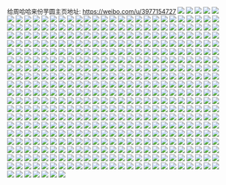 给周哈哈来份芋圆主页地址: https://weibo.com/u/3977154727 
![](https://wx4.sinaimg.cn/mw2000/ed0e90a7ly1h9eoc0aezgj23402c0kjo.jpg) 
![](https://wx4.sinaimg.cn/mw2000/ed0e90a7ly1h9eoc3bvp1j22c0340qv8.jpg) 
![](https://wx4.sinaimg.cn/mw2000/ed0e90a7ly1h9e14ebbyrj22c02c04qq.jpg) 
![](https://wx4.sinaimg.cn/mw2000/ed0e90a7ly1h9e14g2vh9j22c02c0npe.jpg) 
![](https://wx4.sinaimg.cn/mw2000/ed0e90a7ly1h9e14hfv2zj22c02c04qr.jpg) 
![](https://wx4.sinaimg.cn/mw2000/ed0e90a7ly1h9e14ivq3kj22c02c04qr.jpg) 
![](https://wx4.sinaimg.cn/mw2000/ed0e90a7ly1h9e14jlne9j22c02c0kjl.jpg) 
![](https://wx4.sinaimg.cn/mw2000/ed0e90a7ly1h9e14k6zqzj22c02c0npd.jpg) 
![](https://wx4.sinaimg.cn/mw2000/ed0e90a7ly1h9e14kzmc7j22c02c0x6q.jpg) 
![](https://wx4.sinaimg.cn/mw2000/ed0e90a7ly1h9dkx7h6toj20u00u0gsm.jpg) 
![](https://wx4.sinaimg.cn/mw2000/ed0e90a7ly1h9d1rfd5eej20vi0sg7cf.jpg) 
![](https://wx4.sinaimg.cn/mw2000/ed0e90a7ly1h9car5gsqrj20wh0jg76i.jpg) 
![](https://wx4.sinaimg.cn/mw2000/ed0e90a7ly1h9bqy5rmc9j20wg1ji7aw.jpg) 
![](https://wx4.sinaimg.cn/mw2000/ed0e90a7ly1h9bqy69i3zj20wg1e9tf9.jpg) 
![](https://wx4.sinaimg.cn/mw2000/ed0e90a7ly1h9bqy5eyybj20wi195tj2.jpg) 
![](https://wx4.sinaimg.cn/mw2000/ed0e90a7ly1h9a61awd35j22c0340kjm.jpg) 
![](https://wx4.sinaimg.cn/mw2000/ed0e90a7ly1h9a619l7ovj22c0340e82.jpg) 
![](https://wx4.sinaimg.cn/mw2000/ed0e90a7ly1h9a4aigxd2j20g20ktjse.jpg) 
![](https://wx4.sinaimg.cn/mw2000/ed0e90a7ly1h960kn4r1zj22c02c0x6p.jpg) 
![](https://wx4.sinaimg.cn/mw2000/ed0e90a7ly1h94xma5ar0j21rp1frnpe.jpg) 
![](https://wx4.sinaimg.cn/mw2000/ed0e90a7ly1h94xmb4vxkj210i0px1fx.jpg) 
![](https://wx4.sinaimg.cn/mw2000/ed0e90a7ly1h94ihnm5ozj23402c0kjl.jpg) 
![](https://wx4.sinaimg.cn/mw2000/ed0e90a7ly1h94ihoo2orj23402c0qv5.jpg) 
![](https://wx4.sinaimg.cn/mw2000/ed0e90a7ly1h94gxnmmknj22c02c01ju.jpg) 
![](https://wx4.sinaimg.cn/mw2000/ed0e90a7ly1h92moykub1j22c0340b2a.jpg) 
![](https://wx4.sinaimg.cn/mw2000/ed0e90a7ly1h92f109b22j20u00u0tf3.jpg) 
![](https://wx4.sinaimg.cn/mw2000/ed0e90a7ly1h91pwn306kj22c02c0npd.jpg) 
![](https://wx4.sinaimg.cn/mw2000/ed0e90a7ly1h918cqc19cj21du1nynpd.jpg) 
![](https://wx4.sinaimg.cn/mw2000/ed0e90a7ly1h918cui56cj22c0340kjo.jpg) 
![](https://wx4.sinaimg.cn/mw2000/ed0e90a7ly1h918cy1xfjj22c03401l2.jpg) 
![](https://wx4.sinaimg.cn/mw2000/ed0e90a7ly1h918d1hakwj22c03404qu.jpg) 
![](https://wx4.sinaimg.cn/mw2000/ed0e90a7ly1h918d4zu5fj22c0340qv7.jpg) 
![](https://wx4.sinaimg.cn/mw2000/ed0e90a7ly1h918corwbjj22c02c07wk.jpg) 
![](https://wx4.sinaimg.cn/mw2000/ed0e90a7ly1h90acpzvvoj20u01hcqd7.jpg) 
![](https://wx4.sinaimg.cn/mw2000/ed0e90a7ly1h90acqzdhsj22oc3kge82.jpg) 
![](https://wx4.sinaimg.cn/mw2000/ed0e90a7ly1h90acrqmhkj22c02c04qq.jpg) 
![](https://wx4.sinaimg.cn/mw2000/ed0e90a7ly1h90acpf9unj23402c07wi.jpg) 
![](https://wx4.sinaimg.cn/mw2000/ed0e90a7ly1h8zq3cxwttj21ql1enb1k.jpg) 
![](https://wx4.sinaimg.cn/mw2000/ed0e90a7ly1h8z6xge5vwj23402c0x6q.jpg) 
![](https://wx4.sinaimg.cn/mw2000/ed0e90a7ly1h8z6xhviomj23402c0kjm.jpg) 
![](https://wx4.sinaimg.cn/mw2000/ed0e90a7ly1h8y029h3bbj21yd35se83.jpg) 
![](https://wx4.sinaimg.cn/mw2000/ed0e90a7ly1h8xthv0wgnj21zk1honpd.jpg) 
![](https://wx4.sinaimg.cn/mw2000/ed0e90a7ly1h8xthuaszgj21zi17b1kx.jpg) 
![](https://wx4.sinaimg.cn/mw2000/ed0e90a7ly1h8xt8ec4ayj20ya0non7d.jpg) 
![](https://wx4.sinaimg.cn/mw2000/ed0e90a7ly1h8xthvbohej20v30mx7f7.jpg) 
![](https://wx4.sinaimg.cn/mw2000/ed0e90a7ly1h8wuhtea04j21zk1hox6p.jpg) 
![](https://wx4.sinaimg.cn/mw2000/ed0e90a7ly1h8wuhv7618j21ho1zk1ky.jpg) 
![](https://wx4.sinaimg.cn/mw2000/ed0e90a7ly1h8wuhwy2qyj21ho1zkqv5.jpg) 
![](https://wx4.sinaimg.cn/mw2000/ed0e90a7ly1h8w8rglf3ij20wh14btbc.jpg) 
![](https://wx4.sinaimg.cn/mw2000/ed0e90a7ly1h8w8rhj0h5j22bz2os4qq.jpg) 
![](https://wx4.sinaimg.cn/mw2000/ed0e90a7ly1h8w8rg62usj22c02c0x6p.jpg) 
![](https://wx4.sinaimg.cn/mw2000/ed0e90a7ly1h8vmrgubqej22c01x1npd.jpg) 
![](https://wx4.sinaimg.cn/mw2000/ed0e90a7ly1h8vmrg3nqjj21zm216u0x.jpg) 
![](https://wx4.sinaimg.cn/mw2000/ed0e90a7ly1h8vmrizwxej21sc2dsqv6.jpg) 
![](https://wx4.sinaimg.cn/mw2000/ed0e90a7ly1h8vmrkq36pj21ho1zk4qp.jpg) 
![](https://wx4.sinaimg.cn/mw2000/ed0e90a7ly1h8vmrlynr7j22c0340kjm.jpg) 
![](https://wx4.sinaimg.cn/mw2000/ed0e90a7ly1h8uatykvdxj22nb2bz7wj.jpg) 
![](https://wx4.sinaimg.cn/mw2000/ed0e90a7ly1h8uau0amp4j23402c0qv6.jpg) 
![](https://wx4.sinaimg.cn/mw2000/ed0e90a7ly1h8uau2ltu1j2230230u0x.jpg) 
![](https://wx4.sinaimg.cn/mw2000/ed0e90a7ly1h8uatx4m63j22c02c0x6r.jpg) 
![](https://wx4.sinaimg.cn/mw2000/ed0e90a7ly1h8uau4yphyj22c02c0hdv.jpg) 
![](https://wx4.sinaimg.cn/mw2000/ed0e90a7ly1h8uau8o1e5j22c0340hdw.jpg) 
![](https://wx4.sinaimg.cn/mw2000/ed0e90a7ly1h8uauca2pcj22c02c0x6q.jpg) 
![](https://wx4.sinaimg.cn/mw2000/ed0e90a7ly1h8uaufhrv9j22c02c04qr.jpg) 
![](https://wx4.sinaimg.cn/mw2000/ed0e90a7ly1h8uaugfus3j22c02c0x6p.jpg) 
![](https://wx4.sinaimg.cn/mw2000/ed0e90a7ly1h8tyynvsuoj220e12mk6w.jpg) 
![](https://wx4.sinaimg.cn/mw2000/ed0e90a7ly1h8tyyufdnrj22542l27wi.jpg) 
![](https://wx4.sinaimg.cn/mw2000/ed0e90a7ly1h8tyyq8gf5j22c02c0x6q.jpg) 
![](https://wx4.sinaimg.cn/mw2000/ed0e90a7ly1h8tyysf2pyj22c02c01kz.jpg) 
![](https://wx4.sinaimg.cn/mw2000/ed0e90a7ly1h8t5q70wrrj20u00u0jya.jpg) 
![](https://wx4.sinaimg.cn/mw2000/ed0e90a7ly1h8t5q7ocgfj20u00u07a8.jpg) 
![](https://wx4.sinaimg.cn/mw2000/ed0e90a7ly1h8t5q87w9sj20u00u0aeb.jpg) 
![](https://wx4.sinaimg.cn/mw2000/ed0e90a7ly1h8t5qa34ydj20u00u0n0j.jpg) 
![](https://wx4.sinaimg.cn/mw2000/ed0e90a7ly1h8t5q61nv0j20u0140aja.jpg) 
![](https://wx4.sinaimg.cn/mw2000/ed0e90a7ly1h8t5q998jwj21400u0ajg.jpg) 
![](https://wx4.sinaimg.cn/mw2000/ed0e90a7ly1h8t5q8oe3qj20z20u0n45.jpg) 
![](https://wx4.sinaimg.cn/mw2000/ed0e90a7ly1h8t5q9pm8kj20u0140n2z.jpg) 
![](https://wx4.sinaimg.cn/mw2000/ed0e90a7ly1h8s8d987tij22dc35skjo.jpg) 
![](https://wx4.sinaimg.cn/mw2000/ed0e90a7ly1h8s8dbcv2pj22c02g6kjm.jpg) 
![](https://wx4.sinaimg.cn/mw2000/ed0e90a7ly1h8s8deny6vj23402c0npg.jpg) 
![](https://wx4.sinaimg.cn/mw2000/ed0e90a7ly1h8rksn6qhyj23402c04qr.jpg) 
![](https://wx4.sinaimg.cn/mw2000/ed0e90a7ly1h8rkslypj8j21sc2dse82.jpg) 
![](https://wx4.sinaimg.cn/mw2000/ed0e90a7ly1h8qo7bv8y3j22c02c0npd.jpg) 
![](https://wx4.sinaimg.cn/mw2000/ed0e90a7ly1h8qo79tjb2j23402c0npf.jpg) 
![](https://wx4.sinaimg.cn/mw2000/ed0e90a7ly1h8qo78a5nbj21zk1hoqv5.jpg) 
![](https://wx4.sinaimg.cn/mw2000/ed0e90a7ly1h8qa8eo9vcj20u01400yz.jpg) 
![](https://wx4.sinaimg.cn/mw2000/ed0e90a7ly1h8pwe2ilu9j21ho1zknpd.jpg) 
![](https://wx4.sinaimg.cn/mw2000/ed0e90a7ly1h8pwe4575xj21ho1zke81.jpg) 
![](https://wx4.sinaimg.cn/mw2000/ed0e90a7ly1h8pw3r6hzrj21sb1i81kx.jpg) 
![](https://wx4.sinaimg.cn/mw2000/ed0e90a7ly1h8pw3q77o0j22c0340hdu.jpg) 
![](https://wx4.sinaimg.cn/mw2000/ed0e90a7ly1h8prt9pehuj22ca2c07wi.jpg) 
![](https://wx4.sinaimg.cn/mw2000/ed0e90a7ly1h8prtbys9bj22c92c01ky.jpg) 
![](https://wx4.sinaimg.cn/mw2000/ed0e90a7ly1h8prt8ssjaj22c92c0kjm.jpg) 
![](https://wx4.sinaimg.cn/mw2000/ed0e90a7ly1h8prtevdt6j234d340x6r.jpg) 
![](https://wx4.sinaimg.cn/mw2000/ed0e90a7ly1h8oos550evj22c02c04qq.jpg) 
![](https://wx4.sinaimg.cn/mw2000/ed0e90a7ly1h8oos4fhjlj22c02c07wi.jpg) 
![](https://wx4.sinaimg.cn/mw2000/ed0e90a7ly1h8nnl9reuej23402c0u0z.jpg) 
![](https://wx4.sinaimg.cn/mw2000/ed0e90a7ly1h8nnlc1jdej22c03401kz.jpg) 
![](https://wx4.sinaimg.cn/mw2000/ed0e90a7ly1h8nnldyqb5j225y1oz1ky.jpg) 
![](https://wx4.sinaimg.cn/mw2000/ed0e90a7ly1h8nnlg9c1hj22c02nfe83.jpg) 
![](https://wx4.sinaimg.cn/mw2000/ed0e90a7ly1h8nnlj6sggj23402c0qv7.jpg) 
![](https://wx4.sinaimg.cn/mw2000/ed0e90a7ly1h8mbzx2l9aj20sg138dqi.jpg) 
![](https://wx4.sinaimg.cn/mw2000/ed0e90a7ly1h8l7yo2dg1j20m80m8tb4.jpg) 
![](https://wx4.sinaimg.cn/mw2000/ed0e90a7ly1h8kvpn6g81j23402c0kjm.jpg) 
![](https://wx4.sinaimg.cn/mw2000/ed0e90a7ly1h8kvpmdqpvj23402c0b2a.jpg) 
![](https://wx4.sinaimg.cn/mw2000/ed0e90a7ly1h8kpdsa1aij22c02c0x6q.jpg) 
![](https://wx4.sinaimg.cn/mw2000/ed0e90a7ly1h8kpdukhjkj22c02c0kjm.jpg) 
![](https://wx4.sinaimg.cn/mw2000/ed0e90a7ly1h8jso9l2nyj23402c0hdu.jpg) 
![](https://wx4.sinaimg.cn/mw2000/ed0e90a7ly1h8jsob3o8yj22c03404qr.jpg) 
![](https://wx4.sinaimg.cn/mw2000/ed0e90a7ly1h8jjfstnduj22c0340npd.jpg) 
![](https://wx4.sinaimg.cn/mw2000/ed0e90a7ly1h8jjfti4cmj22c02c0kjl.jpg) 
![](https://wx4.sinaimg.cn/mw2000/ed0e90a7ly1h8jjfs80a3j22c02c0npd.jpg) 
![](https://wx4.sinaimg.cn/mw2000/ed0e90a7ly1h8ifhr8ta9j23402c0x6p.jpg) 
![](https://wx4.sinaimg.cn/mw2000/ed0e90a7ly1h8ifhq8wmej23402c0e81.jpg) 
![](https://wx4.sinaimg.cn/mw2000/ed0e90a7ly1h8ifhrsxt8j20u00u0tf9.jpg) 
![](https://wx4.sinaimg.cn/mw2000/ed0e90a7ly1h8icv2di4hj20u0140qan.jpg) 
![](https://wx4.sinaimg.cn/mw2000/ed0e90a7ly1h8h6n8dbjcj21as0u0k0g.jpg) 
![](https://wx4.sinaimg.cn/mw2000/ed0e90a7ly1h8ghkduym0j21sc2dsx6p.jpg) 
![](https://wx4.sinaimg.cn/mw2000/ed0e90a7ly1h8ghkd4huzj21fp26ue81.jpg) 
![](https://wx4.sinaimg.cn/mw2000/ed0e90a7ly1h8ghkep7yvj21sc2ds1ky.jpg) 
![](https://wx4.sinaimg.cn/mw2000/ed0e90a7ly1h8ghkfustwj22c03407wj.jpg) 
![](https://wx4.sinaimg.cn/mw2000/ed0e90a7ly1h8gdnb5znnj21zk1hox6p.jpg) 
![](https://wx4.sinaimg.cn/mw2000/ed0e90a7ly1h8gdndce44j21zk1ho7wi.jpg) 
![](https://wx4.sinaimg.cn/mw2000/ed0e90a7ly1h8gdnf7cqbj21zk1hoqv5.jpg) 
![](https://wx4.sinaimg.cn/mw2000/ed0e90a7ly1h8gdngs1ntj21zk1hox6p.jpg) 
![](https://wx4.sinaimg.cn/mw2000/ed0e90a7ly1h8g23208plj20u0140n1j.jpg) 
![](https://wx4.sinaimg.cn/mw2000/ed0e90a7ly1h8g232gmh8j20u01hc79u.jpg) 
![](https://wx4.sinaimg.cn/mw2000/ed0e90a7ly1h8g231lprkj20u0140q6p.jpg) 
![](https://wx4.sinaimg.cn/mw2000/ed0e90a7ly1h8g2318mzbj20u0140jw4.jpg) 
![](https://wx4.sinaimg.cn/mw2000/ed0e90a7ly1h8g232yqyrj20u01hcdly.jpg) 
![](https://wx4.sinaimg.cn/mw2000/ed0e90a7ly1h8g233jv3fj20u0140jwd.jpg) 
![](https://wx4.sinaimg.cn/mw2000/ed0e90a7ly1h8g233y2eaj20u0140dk9.jpg) 
![](https://wx4.sinaimg.cn/mw2000/ed0e90a7ly1h8ffgu749xj20sg0zpwsu.jpg) 
![](https://wx4.sinaimg.cn/mw2000/ed0e90a7ly1h8fek5vv34j23402c0hdt.jpg) 
![](https://wx4.sinaimg.cn/mw2000/ed0e90a7ly1h8e680k8m4j23402c07wl.jpg) 
![](https://wx4.sinaimg.cn/mw2000/ed0e90a7ly1h8e684dv7xj23402c0hdw.jpg) 
![](https://wx4.sinaimg.cn/mw2000/ed0e90a7ly1h8e68k3yosj23402c0e83.jpg) 
![](https://wx4.sinaimg.cn/mw2000/ed0e90a7ly1h8e68af9jqj23402c07wk.jpg) 
![](https://wx4.sinaimg.cn/mw2000/ed0e90a7ly1h8e68dc5hhj23402c0e83.jpg) 
![](https://wx4.sinaimg.cn/mw2000/ed0e90a7ly1h8e687ocxrj23402c07wj.jpg) 
![](https://wx4.sinaimg.cn/mw2000/ed0e90a7ly1h8e67x4x7kj21zk1hox6p.jpg) 
![](https://wx4.sinaimg.cn/mw2000/ed0e90a7ly1h8e68h277uj23402c0hdv.jpg) 
![](https://wx4.sinaimg.cn/mw2000/ed0e90a7ly1h8e68lxdvfj21zk1honpd.jpg) 
![](https://wx4.sinaimg.cn/mw2000/ed0e90a7ly1h8drgpk880j22c02c01ky.jpg) 
![](https://wx4.sinaimg.cn/mw2000/ed0e90a7ly1h8drgqg78mj22c02c0qv5.jpg) 
![](https://wx4.sinaimg.cn/mw2000/ed0e90a7ly1h8drgrmjpyj22c02c0x6p.jpg) 
![](https://wx4.sinaimg.cn/mw2000/ed0e90a7ly1h8drgtf7suj23402c04qr.jpg) 
![](https://wx4.sinaimg.cn/mw2000/ed0e90a7ly1h8dpt3x0zdj20sg16onlt.jpg) 
![](https://wx4.sinaimg.cn/mw2000/ed0e90a7ly1h8ch08eq0xj20u0140qb7.jpg) 
![](https://wx4.sinaimg.cn/mw2000/ed0e90a7ly1h8ch08wo5dj21400u0thm.jpg) 
![](https://wx4.sinaimg.cn/mw2000/ed0e90a7ly1h8ch09gc3uj20u0140n56.jpg) 
![](https://wx4.sinaimg.cn/mw2000/ed0e90a7ly1h8ch0a2449j20u0118tip.jpg) 
![](https://wx4.sinaimg.cn/mw2000/ed0e90a7ly1h8bz4409zcj22c03404qr.jpg) 
![](https://wx4.sinaimg.cn/mw2000/ed0e90a7ly1h8bz45cldhj22c02c0qv5.jpg) 
![](https://wx4.sinaimg.cn/mw2000/ed0e90a7ly1h8bz41o481j22c02c0kjl.jpg) 
![](https://wx4.sinaimg.cn/mw2000/ed0e90a7ly1h897xdwvuzj22c03404qr.jpg) 
![](https://wx4.sinaimg.cn/mw2000/ed0e90a7ly1h897xf6zmuj23402c01l0.jpg) 
![](https://wx4.sinaimg.cn/mw2000/ed0e90a7ly1h897xgay2mj22c02c0b2a.jpg) 
![](https://wx4.sinaimg.cn/mw2000/ed0e90a7ly1h88fwo2pasj20sg0r34ar.jpg) 
![](https://wx4.sinaimg.cn/mw2000/ed0e90a7ly1h87ajghfucj20u016gn52.jpg) 
![](https://wx4.sinaimg.cn/mw2000/ed0e90a7ly1h87ajfm27pj21400u0dne.jpg) 
![](https://wx4.sinaimg.cn/mw2000/ed0e90a7ly1h87ajh7hb4j21400u0qbq.jpg) 
![](https://wx4.sinaimg.cn/mw2000/ed0e90a7ly1h871851sczj20u01bewne.jpg) 
![](https://wx4.sinaimg.cn/mw2000/ed0e90a7ly1h85vwm5nxdj20u0140tfu.jpg) 
![](https://wx4.sinaimg.cn/mw2000/ed0e90a7ly1h85vwmt69zj21400u07em.jpg) 
![](https://wx4.sinaimg.cn/mw2000/ed0e90a7ly1h85vwrf7axj20u01do1dg.jpg) 
![](https://wx4.sinaimg.cn/mw2000/ed0e90a7ly1h85vwpxk3aj20u01bxwyc.jpg) 
![](https://wx4.sinaimg.cn/mw2000/ed0e90a7ly1h85vws496sj20u01410zx.jpg) 
![](https://wx4.sinaimg.cn/mw2000/ed0e90a7ly1h85vwo8qiuj20u01dz1e5.jpg) 
![](https://wx4.sinaimg.cn/mw2000/ed0e90a7ly1h85vwllp3cj20u01ae4hi.jpg) 
![](https://wx4.sinaimg.cn/mw2000/ed0e90a7ly1h85vwsqv0jj21400u0ajd.jpg) 
![](https://wx4.sinaimg.cn/mw2000/ed0e90a7ly1h84xntnnxzj22c02c0kjn.jpg) 
![](https://wx4.sinaimg.cn/mw2000/ed0e90a7ly1h84xnoz6m7j226q27du0x.jpg) 
![](https://wx4.sinaimg.cn/mw2000/ed0e90a7ly1h84xny6q0yj22c02c0b2b.jpg) 
![](https://wx4.sinaimg.cn/mw2000/ed0e90a7ly1h84xo24ktxj22c02c01kz.jpg) 
![](https://wx4.sinaimg.cn/mw2000/ed0e90a7ly1h83hjzze21j22c02c0b2a.jpg) 
![](https://wx4.sinaimg.cn/mw2000/ed0e90a7ly1h83hjz9vn6j23402c0npe.jpg) 
![](https://wx4.sinaimg.cn/mw2000/ed0e90a7ly1h82l22ju6jj20s70odai0.jpg) 
![](https://wx4.sinaimg.cn/mw2000/ed0e90a7ly1h81khpgljbj228i2zcnpf.jpg) 
![](https://wx4.sinaimg.cn/mw2000/ed0e90a7ly1h812zx5bbhj20u00u0jwc.jpg) 
![](https://wx4.sinaimg.cn/mw2000/ed0e90a7ly1h812zwrrtaj20u00u0gpe.jpg) 
![](https://wx4.sinaimg.cn/mw2000/ed0e90a7ly1h80kp54m3xj20m80m8gmg.jpg) 
![](https://wx4.sinaimg.cn/mw2000/ed0e90a7ly1h80fgbykqlj22c02c07wi.jpg) 
![](https://wx4.sinaimg.cn/mw2000/ed0e90a7ly1h7zxsd8i1wj20u0140q8k.jpg) 
![](https://wx4.sinaimg.cn/mw2000/ed0e90a7ly1h7zttyu9k9j22c02c0qv5.jpg) 
![](https://wx4.sinaimg.cn/mw2000/ed0e90a7ly1h7ztu02polj22c02c01ky.jpg) 
![](https://wx4.sinaimg.cn/mw2000/ed0e90a7ly1h7y18rqw9kj20u00u0grm.jpg) 
![](https://wx4.sinaimg.cn/mw2000/ed0e90a7ly1h7y18semgdj20u014046o.jpg) 
![](https://wx4.sinaimg.cn/mw2000/ed0e90a7ly1h7xkuemwl4j20u01hon8n.jpg) 
![](https://wx4.sinaimg.cn/mw2000/ed0e90a7ly1h7xkuez9c6j20u00u0acv.jpg) 
![](https://wx4.sinaimg.cn/mw2000/ed0e90a7ly1h7ti9ucha6j22ca2c01ky.jpg) 
![](https://wx4.sinaimg.cn/mw2000/ed0e90a7ly1h7ti9v117aj22ca2c0u0x.jpg) 
![](https://wx4.sinaimg.cn/mw2000/ed0e90a7ly1h7ti9w1f8sj22c02c04qq.jpg) 
![](https://wx4.sinaimg.cn/mw2000/ed0e90a7ly1h7ti9wr7zyj20op112alr.jpg) 
![](https://wx4.sinaimg.cn/mw2000/ed0e90a7ly1h7sbwmso1qj22mm2mmu0y.jpg) 
![](https://wx4.sinaimg.cn/mw2000/ed0e90a7ly1h7rw9a5cabj20u014046u.jpg) 
![](https://wx4.sinaimg.cn/mw2000/ed0e90a7ly1h7rw9auxm0j20u014010z.jpg) 
![](https://wx4.sinaimg.cn/mw2000/ed0e90a7ly1h7rw9cjfydj21a30u0496.jpg) 
![](https://wx4.sinaimg.cn/mw2000/ed0e90a7ly1h7q0ijohnrj21zk1honpd.jpg) 
![](https://wx4.sinaimg.cn/mw2000/ed0e90a7ly1h7q0incparj21zk1hokjl.jpg) 
![](https://wx4.sinaimg.cn/mw2000/ed0e90a7ly1h7pwcbp3ovj20u01b013f.jpg) 
![](https://wx4.sinaimg.cn/mw2000/ed0e90a7ly1h7pwcc2gytj217x0u0ae9.jpg) 
![](https://wx4.sinaimg.cn/mw2000/ed0e90a7ly1h7pgktiekoj22ca2c0qv5.jpg) 
![](https://wx4.sinaimg.cn/mw2000/ed0e90a7ly1h7oeusvczdj22ca2c0b2a.jpg) 
![](https://wx4.sinaimg.cn/mw2000/ed0e90a7ly1h7oeutrcrbj22c02bxx6q.jpg) 
![](https://wx4.sinaimg.cn/mw2000/ed0e90a7ly1h7oeuubfiuj22ca2c0npd.jpg) 
![](https://wx4.sinaimg.cn/mw2000/ed0e90a7ly1h7m3zu5jmrj20ru0ks4jw.jpg) 
![](https://wx4.sinaimg.cn/mw2000/ed0e90a7ly1h7l7milkfoj22c02c0e82.jpg) 
![](https://wx4.sinaimg.cn/mw2000/ed0e90a7ly1h7l7mjnleij23402c0x6q.jpg) 
![](https://wx4.sinaimg.cn/mw2000/ed0e90a7ly1h7l7mkb1y0j21x418unis.jpg) 
![](https://wx4.sinaimg.cn/mw2000/ed0e90a7ly1h7k47207mhj22262t6qv5.jpg) 
![](https://wx4.sinaimg.cn/mw2000/ed0e90a7ly1h7k472pvlij21kz2wdu0x.jpg) 
![](https://wx4.sinaimg.cn/mw2000/ed0e90a7ly1h7j49on03qj23402c0kjl.jpg) 
![](https://wx4.sinaimg.cn/mw2000/ed0e90a7ly1h7j49pn1fkj21sc2dsnpd.jpg) 
![](https://wx4.sinaimg.cn/mw2000/ed0e90a7ly1h7j49nsqe8j21ho1qdhdt.jpg) 
![](https://wx4.sinaimg.cn/mw2000/ed0e90a7ly1h7j49ru02hj21ho1zkqv5.jpg) 
![](https://wx4.sinaimg.cn/mw2000/ed0e90a7ly1h7igvym4ktj22c02c0qv6.jpg) 
![](https://wx4.sinaimg.cn/mw2000/ed0e90a7ly1h7igvxkj96j22c02c0x6q.jpg) 
![](https://wx4.sinaimg.cn/mw2000/ed0e90a7ly1h7igw10bchj22c02c0npe.jpg) 
![](https://wx4.sinaimg.cn/mw2000/ed0e90a7ly1h7igw4jhbzj22c02c0u0y.jpg) 
![](https://wx4.sinaimg.cn/mw2000/ed0e90a7ly1h7ht1h656qj20u0140wli.jpg) 
![](https://wx4.sinaimg.cn/mw2000/ed0e90a7ly1h7ht1hp9z8j20u40u07a5.jpg) 
![](https://wx4.sinaimg.cn/mw2000/ed0e90a7ly1h7ht1inaq1j21400u0gu9.jpg) 
![](https://wx4.sinaimg.cn/mw2000/ed0e90a7ly1h7ht1gr1lqj20wh0i646w.jpg) 
![](https://wx4.sinaimg.cn/mw2000/ed0e90a7ly1h7ht1j3sg6j21400u0al9.jpg) 
![](https://wx4.sinaimg.cn/mw2000/ed0e90a7ly1h7ht1lo5byj21400u0alo.jpg) 
![](https://wx4.sinaimg.cn/mw2000/ed0e90a7ly1h7ht1kj188j20u0140k1q.jpg) 
![](https://wx4.sinaimg.cn/mw2000/ed0e90a7ly1h7ht1jnl9cj21400u0drm.jpg) 
![](https://wx4.sinaimg.cn/mw2000/ed0e90a7ly1h7ht1l1mksj20u0140akm.jpg) 
![](https://wx4.sinaimg.cn/mw2000/ed0e90a7ly1h7gof9ymaqj21cp1syket.jpg) 
![](https://wx4.sinaimg.cn/mw2000/ed0e90a7ly1h7ge5r7c2nj20ve0hbaat.jpg) 
![](https://wx4.sinaimg.cn/mw2000/ed0e90a7ly1h7fmrica5oj21o8203npd.jpg) 
![](https://wx4.sinaimg.cn/mw2000/ed0e90a7ly1h7fmrlauskj22c0340e83.jpg) 
![](https://wx4.sinaimg.cn/mw2000/ed0e90a7ly1h7fmrlx7fyj20sg0i9gqz.jpg) 
![](https://wx4.sinaimg.cn/mw2000/ed0e90a7ly1h7fmrg6lm6j20ue0hh7as.jpg) 
![](https://wx4.sinaimg.cn/mw2000/ed0e90a7ly1h7f96hoouwj235s35s7nj.jpg) 
![](https://wx4.sinaimg.cn/mw2000/ed0e90a7ly1h7egj94w34j21ho1zku0x.jpg) 
![](https://wx4.sinaimg.cn/mw2000/ed0e90a7ly1h7egj7fsp9j21vl340qv5.jpg) 
![](https://wx4.sinaimg.cn/mw2000/ed0e90a7ly1h7bptl50wtj21sc1scwlm.jpg) 
![](https://wx4.sinaimg.cn/mw2000/ed0e90a7ly1h7blxkqbqrj20wh0z4dim.jpg) 
![](https://wx4.sinaimg.cn/mw2000/ed0e90a7ly1h7b06jromkj23402c0u0x.jpg) 
![](https://wx4.sinaimg.cn/mw2000/ed0e90a7ly1h7ap0rwgwij21kh2ilhdt.jpg) 
![](https://wx4.sinaimg.cn/mw2000/ed0e90a7ly1h79iscg7qej21zk1hohdu.jpg) 
![](https://wx4.sinaimg.cn/mw2000/ed0e90a7ly1h79isekim8j21zk1hokjm.jpg) 
![](https://wx4.sinaimg.cn/mw2000/ed0e90a7ly1h79isgfwgbj21zk1ho1kx.jpg) 
![](https://wx4.sinaimg.cn/mw2000/ed0e90a7ly1h79ititiqnj21zk1hoe82.jpg) 
![](https://wx4.sinaimg.cn/mw2000/ed0e90a7ly1h78hai3hooj22dc1qtb29.jpg) 
![](https://wx4.sinaimg.cn/mw2000/ed0e90a7ly1h78haitmkbj22dc1xdhdt.jpg) 
![](https://wx4.sinaimg.cn/mw2000/ed0e90a7ly1h78hahdh98j22dc1vxhdt.jpg) 
![](https://wx4.sinaimg.cn/mw2000/ed0e90a7ly1h78hajencbj22371gu1kx.jpg) 
![](https://wx4.sinaimg.cn/mw2000/ed0e90a7ly1h782210e88j22c0340e82.jpg) 
![](https://wx4.sinaimg.cn/mw2000/ed0e90a7ly1h76u1kq835j20wh0zumxi.jpg) 
![](https://wx4.sinaimg.cn/mw2000/ed0e90a7ly1h76u1k4o6ij23402c0qv6.jpg) 
![](https://wx4.sinaimg.cn/mw2000/ed0e90a7ly1h76ew4erj7j21yz1ql1kx.jpg) 
![](https://wx4.sinaimg.cn/mw2000/ed0e90a7ly1h76ew509qpj223b1t04qp.jpg) 
![](https://wx4.sinaimg.cn/mw2000/ed0e90a7ly1h75o41x75yj20wi17xadh.jpg) 
![](https://wx4.sinaimg.cn/mw2000/ed0e90a7ly1h75a7klysmj22c02c04qp.jpg) 
![](https://wx4.sinaimg.cn/mw2000/ed0e90a7ly1h75a7lcvk2j22c02c01kx.jpg) 
![](https://wx4.sinaimg.cn/mw2000/ed0e90a7ly1h74qgwioarj21y83404qq.jpg) 
![](https://wx4.sinaimg.cn/mw2000/ed0e90a7ly1h74qgxdi8tj22c02c0u0x.jpg) 
![](https://wx4.sinaimg.cn/mw2000/ed0e90a7ly1h74qgvpwtwj23402c0x6q.jpg) 
![](https://wx4.sinaimg.cn/mw2000/ed0e90a7ly1h74qgy244hj22c02c0hdt.jpg) 
![](https://wx4.sinaimg.cn/mw2000/ed0e90a7ly1h744qspkt1j21q52av1kx.jpg) 
![](https://wx4.sinaimg.cn/mw2000/ed0e90a7ly1h744qru3ufj22c0340u0x.jpg) 
![](https://wx4.sinaimg.cn/mw2000/ed0e90a7ly1h72p1b8pduj22c03404qr.jpg) 
![](https://wx4.sinaimg.cn/mw2000/ed0e90a7ly1h72k6kib38j22ry2c0b2a.jpg) 
![](https://wx4.sinaimg.cn/mw2000/ed0e90a7ly1h72k6jn8zpj22bl2c0u0x.jpg) 
![](https://wx4.sinaimg.cn/mw2000/ed0e90a7ly1h71jsv5wibj22c02c04qr.jpg) 
![](https://wx4.sinaimg.cn/mw2000/ed0e90a7ly1h71jsxaqwfj22ca2c0hdu.jpg) 
![](https://wx4.sinaimg.cn/mw2000/ed0e90a7ly1h71jssouwmj22c02c0e83.jpg) 
![](https://wx4.sinaimg.cn/mw2000/ed0e90a7ly1h71jszk59nj22c02c01kz.jpg) 
![](https://wx4.sinaimg.cn/mw2000/ed0e90a7ly1h71g6deixcj209106u3yz.jpg) 
![](https://wx4.sinaimg.cn/mw2000/ed0e90a7ly1h71g6d4noqj20sg0g0q3t.jpg) 
![](https://wx4.sinaimg.cn/mw2000/ed0e90a7ly1h71g6dm7soj20sg0g0tan.jpg) 
![](https://wx4.sinaimg.cn/mw2000/ed0e90a7ly1h71bwcp8ukj22c02c0b2a.jpg) 
![](https://wx4.sinaimg.cn/mw2000/ed0e90a7ly1h70eviyz6sj20u00u0gt3.jpg) 
![](https://wx4.sinaimg.cn/mw2000/ed0e90a7ly1h70evl6trdj20u00u078h.jpg) 
![](https://wx4.sinaimg.cn/mw2000/ed0e90a7ly1h70evkf394j20x60u0do4.jpg) 
![](https://wx4.sinaimg.cn/mw2000/ed0e90a7ly1h70evhx68cj20u00u0ago.jpg) 
![](https://wx4.sinaimg.cn/mw2000/ed0e90a7ly1h6yyyhcu25j22661p1e81.jpg) 
![](https://wx4.sinaimg.cn/mw2000/ed0e90a7ly1h6yyyguj9hj21o0280b2a.jpg) 
![](https://wx4.sinaimg.cn/mw2000/ed0e90a7ly1h6wurfcb5mj21sc2dsb2b.jpg) 
![](https://wx4.sinaimg.cn/mw2000/ed0e90a7ly1h6wurcya2gj21sc2dsqv5.jpg) 
![](https://wx4.sinaimg.cn/mw2000/ed0e90a7ly1h6wurgiexdj23402c0x6q.jpg) 
![](https://wx4.sinaimg.cn/mw2000/ed0e90a7ly1h6wqjfvpi7j21191m1adj.jpg) 
![](https://wx4.sinaimg.cn/mw2000/ed0e90a7ly1h6wqji8nhqj21ho1zkgsq.jpg) 
![](https://wx4.sinaimg.cn/mw2000/ed0e90a7ly1h6wqjjfjmmj22c0340x6p.jpg) 
![](https://wx4.sinaimg.cn/mw2000/ed0e90a7ly1h6vgl7zzsij21400u0amm.jpg) 
![](https://wx4.sinaimg.cn/mw2000/ed0e90a7ly1h6vgl7dw23j20u00u6q55.jpg) 
![](https://wx4.sinaimg.cn/mw2000/ed0e90a7ly1h6uoeciendj20hs0a0q6x.jpg) 
![](https://wx4.sinaimg.cn/mw2000/ed0e90a7ly1h6sdk9rhkyj22c02c0qv5.jpg) 
![](https://wx4.sinaimg.cn/mw2000/ed0e90a7ly1h6sdkbawpjj22c026x1kz.jpg) 
![](https://wx4.sinaimg.cn/mw2000/ed0e90a7ly1h6sdk8mttoj22c02cze83.jpg) 
![](https://wx4.sinaimg.cn/mw2000/ed0e90a7ly1h6q5f3p75yj22ca2c0b2a.jpg) 
![](https://wx4.sinaimg.cn/mw2000/ed0e90a7ly1h6q5f6cj8ij234033mqc6.jpg) 
![](https://wx4.sinaimg.cn/mw2000/ed0e90a7ly1h6q5f72i2uj22c02bqkjl.jpg) 
![](https://wx4.sinaimg.cn/mw2000/ed0e90a7ly1h6q5fa6oppj22dc35sx6s.jpg) 
![](https://wx4.sinaimg.cn/mw2000/ed0e90a7ly1h6q5fbck17j22c01wn1ky.jpg) 
![](https://wx4.sinaimg.cn/mw2000/ed0e90a7ly1h6mlgopepej22ds1scb29.jpg) 
![](https://wx4.sinaimg.cn/mw2000/ed0e90a7ly1h6mlgo7l8uj21en0oitih.jpg) 
![](https://wx4.sinaimg.cn/mw2000/ed0e90a7ly1h6mlgpofyxj22mb263npd.jpg) 
![](https://wx4.sinaimg.cn/mw2000/ed0e90a7ly1h6ljbxadvwj22c02c0u0x.jpg) 
![](https://wx4.sinaimg.cn/mw2000/ed0e90a7ly1h6lic79a72j21f30e5ajp.jpg) 
![](https://wx4.sinaimg.cn/mw2000/ed0e90a7ly1h6lico5oz2j21c20g547c.jpg) 
![](https://wx4.sinaimg.cn/mw2000/ed0e90a7ly1h6l4yfx7nzj21xx2ahx6p.jpg) 
![](https://wx4.sinaimg.cn/mw2000/ed0e90a7ly1h6l4yf0qigj22c0340u0y.jpg) 
![](https://wx4.sinaimg.cn/mw2000/ed0e90a7ly1h6j77rybnxj22c0340u0x.jpg) 
![](https://wx4.sinaimg.cn/mw2000/ed0e90a7ly1h6io039q49j22c0340npe.jpg) 
![](https://wx4.sinaimg.cn/mw2000/ed0e90a7ly1h6gwf05afdj20ss0qndna.jpg) 
![](https://wx4.sinaimg.cn/mw2000/ed0e90a7ly1h6gwf1elorj22c0340u0y.jpg) 
![](https://wx4.sinaimg.cn/mw2000/ed0e90a7ly1h6ghz22pu6j21sc2dse83.jpg) 
![](https://wx4.sinaimg.cn/mw2000/ed0e90a7ly1h6ghz0vcelj233y1lynpf.jpg) 
![](https://wx4.sinaimg.cn/mw2000/ed0e90a7ly1h6fqu94f3uj21up1kq4jm.jpg) 
![](https://wx4.sinaimg.cn/mw2000/ed0e90a7ly1h6ef0p0yqwj20u0140acu.jpg) 
![](https://wx4.sinaimg.cn/mw2000/ed0e90a7ly1h6ef0psvonj20u0140k1f.jpg) 
![](https://wx4.sinaimg.cn/mw2000/ed0e90a7ly1h6d5nozc7xj22c02bq1ky.jpg) 
![](https://wx4.sinaimg.cn/mw2000/ed0e90a7ly1h6czwn2rzkj23402c01kz.jpg) 
![](https://wx4.sinaimg.cn/mw2000/ed0e90a7ly1h6by4xw4z4j21ip1hnwnw.jpg) 
![](https://wx4.sinaimg.cn/mw2000/ed0e90a7ly1h6ayt795fzj22c02c0kjl.jpg) 
![](https://wx4.sinaimg.cn/mw2000/ed0e90a7ly1h6ayt6gd7ej20wi151dgn.jpg) 
![](https://wx4.sinaimg.cn/mw2000/ed0e90a7ly1h6am84572wj23402c07wj.jpg) 
![](https://wx4.sinaimg.cn/mw2000/ed0e90a7ly1h6am825nvyj23402c0qv5.jpg) 
![](https://wx4.sinaimg.cn/mw2000/ed0e90a7ly1h689ebgsb5j23402c01ky.jpg) 
![](https://wx4.sinaimg.cn/mw2000/ed0e90a7ly1h689ea1z4dj23402c0e81.jpg) 
![](https://wx4.sinaimg.cn/mw2000/ed0e90a7ly1h67qr7t7guj22c02c04qq.jpg) 
![](https://wx4.sinaimg.cn/mw2000/ed0e90a7ly1h67qr8ic5kj22c02c0e81.jpg) 
![](https://wx4.sinaimg.cn/mw2000/ed0e90a7ly1h67qr6un5ij21ei1eink5.jpg) 
![](https://wx4.sinaimg.cn/mw2000/ed0e90a7ly1h66c8idx7kj233y1ng4qq.jpg) 
![](https://wx4.sinaimg.cn/mw2000/ed0e90a7ly1h66c8gy7puj23402c0hdu.jpg) 
![](https://wx4.sinaimg.cn/mw2000/ed0e90a7ly1h66c8jtqkgj22c0340u0y.jpg) 
![](https://wx4.sinaimg.cn/mw2000/ed0e90a7ly1h66c8l7egxj23402c0npe.jpg) 
![](https://wx4.sinaimg.cn/mw2000/ed0e90a7ly1h66c8mveifj22c0340b2b.jpg) 
![](https://wx4.sinaimg.cn/mw2000/ed0e90a7ly1h664917dz8j21400u0wo1.jpg) 
![](https://wx4.sinaimg.cn/mw2000/ed0e90a7ly1h66492ovbvj211y0u07fg.jpg) 
![](https://wx4.sinaimg.cn/mw2000/ed0e90a7ly1h66493si9oj20u017jwlp.jpg) 
![](https://wx4.sinaimg.cn/mw2000/ed0e90a7ly1h66494hbzwj20w40u0wgu.jpg) 
![](https://wx4.sinaimg.cn/mw2000/ed0e90a7ly1h66490bnc6j21400u0th1.jpg) 
![](https://wx4.sinaimg.cn/mw2000/ed0e90a7ly1h66495gvlmj20u01jbtlh.jpg) 
![](https://wx4.sinaimg.cn/mw2000/ed0e90a7ly1h66496ja2sj20vg0u0ai4.jpg) 
![](https://wx4.sinaimg.cn/mw2000/ed0e90a7ly1h66497ivddj21400u048s.jpg) 
![](https://wx4.sinaimg.cn/mw2000/ed0e90a7ly1h66498ix7dj20u0140dnn.jpg) 
![](https://wx4.sinaimg.cn/mw2000/ed0e90a7ly1h657kmlsczj22c02c01ky.jpg) 
![](https://wx4.sinaimg.cn/mw2000/ed0e90a7ly1h657knj4vxj22c02c0b2a.jpg) 
![](https://wx4.sinaimg.cn/mw2000/ed0e90a7ly1h657kogi14j22c02c04qq.jpg) 
![](https://wx4.sinaimg.cn/mw2000/ed0e90a7ly1h657kpfeauj22c02c07wi.jpg) 
![](https://wx4.sinaimg.cn/mw2000/ed0e90a7ly1h657klhyslj22c02c07wi.jpg) 
![](https://wx4.sinaimg.cn/mw2000/ed0e90a7ly1h61ywtdqi0j22c02c0kjm.jpg) 
![](https://wx4.sinaimg.cn/mw2000/ed0e90a7ly1h61ywsdf2rj21sc19m7te.jpg) 
![](https://wx4.sinaimg.cn/mw2000/ed0e90a7ly1h61ywu8ecxj21ho11c1hr.jpg) 
![](https://wx4.sinaimg.cn/mw2000/ed0e90a7ly1h61ywyjgr7j22c02c0e82.jpg) 
![](https://wx4.sinaimg.cn/mw2000/ed0e90a7ly1h61ywwbeucj21zk1ho1ky.jpg) 
![](https://wx4.sinaimg.cn/mw2000/ed0e90a7ly1h61ywxd7lgj21zk1ho1ky.jpg) 
![](https://wx4.sinaimg.cn/mw2000/ed0e90a7ly1h61tvzzykej21ww24o4qp.jpg) 
![](https://wx4.sinaimg.cn/mw2000/ed0e90a7ly1h61r1ilp0wj20u01407a0.jpg) 
![](https://wx4.sinaimg.cn/mw2000/ed0e90a7ly1h61i3a9djvj21261juk99.jpg) 
![](https://wx4.sinaimg.cn/mw2000/ed0e90a7ly1h61i39xsg2j21ho1y1456.jpg) 
![](https://wx4.sinaimg.cn/mw2000/ed0e90a7ly1h60tzn56y7j20dw0dwmy8.jpg) 
![](https://wx4.sinaimg.cn/mw2000/ed0e90a7ly1h60cg22rxgj22c0340b2c.jpg) 
![](https://wx4.sinaimg.cn/mw2000/ed0e90a7ly1h5z4tkyrc1j22lt2c0npe.jpg) 
![](https://wx4.sinaimg.cn/mw2000/ed0e90a7ly1h5yauki0twj20u0140jta.jpg) 
![](https://wx4.sinaimg.cn/mw2000/ed0e90a7ly1h5yaukyaygj21400u0q4m.jpg) 
![](https://wx4.sinaimg.cn/mw2000/ed0e90a7ly1h5x9bvlr5xj22c0340e84.jpg) 
![](https://wx4.sinaimg.cn/mw2000/ed0e90a7ly1h5x9btrpfij22c03407wl.jpg) 
![](https://wx4.sinaimg.cn/mw2000/ed0e90a7ly1h5vof1bvq0j21su2ei1ky.jpg) 
![](https://wx4.sinaimg.cn/mw2000/ed0e90a7ly1h5vof21p7xj21sc2dsx6p.jpg) 
![](https://wx4.sinaimg.cn/mw2000/ed0e90a7ly1h5uywa0cqcj23402c01l0.jpg) 
![](https://wx4.sinaimg.cn/mw2000/ed0e90a7ly1h5uyw88iejj22b91qk1ky.jpg) 
![](https://wx4.sinaimg.cn/mw2000/ed0e90a7ly1h5uywd07o9j22c03404qt.jpg) 
![](https://wx4.sinaimg.cn/mw2000/ed0e90a7ly1h5tvujvfiwj22c0340qv8.jpg) 
![](https://wx4.sinaimg.cn/mw2000/ed0e90a7ly1h5tkunimx9j21zk1ho1ky.jpg) 
![](https://wx4.sinaimg.cn/mw2000/ed0e90a7ly1h5s1l7lsaej21zk1hoqv6.jpg) 
![](https://wx4.sinaimg.cn/mw2000/ed0e90a7ly1h5qdmcw0ilj23402c0u10.jpg) 
![](https://wx4.sinaimg.cn/mw2000/ed0e90a7ly1h5o3o83rd9j23402c0qv5.jpg) 
![](https://wx4.sinaimg.cn/mw2000/ed0e90a7ly1h5nvmst935j23402c0hdx.jpg) 
![](https://wx4.sinaimg.cn/mw2000/ed0e90a7ly1h5nvmuuep0j22c0340u11.jpg) 
![](https://wx4.sinaimg.cn/mw2000/ed0e90a7ly1h5nvmws7woj22c0340u11.jpg) 
![](https://wx4.sinaimg.cn/mw2000/ed0e90a7ly1h5m943ryssj23402c0b2c.jpg) 
![](https://wx4.sinaimg.cn/mw2000/ed0e90a7ly1h5l7xjjqysj218v0u0wsd.jpg) 
![](https://wx4.sinaimg.cn/mw2000/ed0e90a7ly1h5l7xjzzy9j20u00u4n6u.jpg) 
![](https://wx4.sinaimg.cn/mw2000/ed0e90a7ly1h5kgygy95nj21ho1zkqv5.jpg) 
![](https://wx4.sinaimg.cn/mw2000/ed0e90a7ly1h5kgyewosbj23402c0hdu.jpg) 
![](https://wx4.sinaimg.cn/mw2000/ed0e90a7ly1h5kgyicvbkj22c02c01ky.jpg) 
![](https://wx4.sinaimg.cn/mw2000/ed0e90a7ly1h5jzli5o3yj22xh2c0npe.jpg) 
![](https://wx4.sinaimg.cn/mw2000/ed0e90a7ly1h5jzlgu5pcj22c0340kjm.jpg) 
![](https://wx4.sinaimg.cn/mw2000/ed0e90a7ly1h5j6wim2ecj20u00u0wmu.jpg) 
![](https://wx4.sinaimg.cn/mw2000/ed0e90a7ly1h5j6whs4itj20u40u0tej.jpg) 
![](https://wx4.sinaimg.cn/mw2000/ed0e90a7ly1h5j6wi3s7rj20u40u0tcj.jpg) 
![](https://wx4.sinaimg.cn/mw2000/ed0e90a7ly1h5j6wjgzlpj20u01407f5.jpg) 
![](https://wx4.sinaimg.cn/mw2000/ed0e90a7ly1h5j6wh5cqwj21400u0ti6.jpg) 
![](https://wx4.sinaimg.cn/mw2000/ed0e90a7ly1h5j6wk41haj21400u0ths.jpg) 
![](https://wx4.sinaimg.cn/mw2000/ed0e90a7ly1h5j6wkhdx5j20u00u6af4.jpg) 
![](https://wx4.sinaimg.cn/mw2000/ed0e90a7ly1h5j6wkvj73j20u00u2wjk.jpg) 
![](https://wx4.sinaimg.cn/mw2000/ed0e90a7ly1h5gwj2vceoj21400u0gt3.jpg) 
![](https://wx4.sinaimg.cn/mw2000/ed0e90a7ly1h5fk381ckkj22c02bqe82.jpg) 
![](https://wx4.sinaimg.cn/mw2000/ed0e90a7ly1h5fk377pllj22c02bqu0x.jpg) 
![](https://wx4.sinaimg.cn/mw2000/ed0e90a7ly1h5egzenkthj20u0140gw3.jpg) 
![](https://wx4.sinaimg.cn/mw2000/ed0e90a7ly1h5e7tftf4qj22c02c04qq.jpg) 
![](https://wx4.sinaimg.cn/mw2000/ed0e90a7ly1h5d2dj03bxj23402c0x6q.jpg) 
![](https://wx4.sinaimg.cn/mw2000/ed0e90a7ly1h5ch8927j9j23402c0b29.jpg) 
![](https://wx4.sinaimg.cn/mw2000/ed0e90a7ly1h5ch8e5dcgj22bz2md7wi.jpg) 
![](https://wx4.sinaimg.cn/mw2000/ed0e90a7ly1h5ch8b14xzj21zk1hou0x.jpg) 
![](https://wx4.sinaimg.cn/mw2000/ed0e90a7ly1h5ch8bvjezj22bz232kjl.jpg) 
![](https://wx4.sinaimg.cn/mw2000/ed0e90a7ly1h5ch8fc5snj22c02c0qv5.jpg) 
![](https://wx4.sinaimg.cn/mw2000/ed0e90a7gy1h5a3o08hdlj23402c0qv6.jpg) 
![](https://wx4.sinaimg.cn/mw2000/ed0e90a7gy1h5a3o24auuj23402c0x6q.jpg) 
![](https://wx4.sinaimg.cn/mw2000/ed0e90a7gy1h59vz6e8z3j21420u07cu.jpg) 
![](https://wx4.sinaimg.cn/mw2000/ed0e90a7gy1h59vz7yr76j21400u0k37.jpg) 
![](https://wx4.sinaimg.cn/mw2000/ed0e90a7gy1h59vz40ihyj20u016w14q.jpg) 
![](https://wx4.sinaimg.cn/mw2000/ed0e90a7gy1h59vz9eqjnj20u0123aja.jpg) 
![](https://wx4.sinaimg.cn/mw2000/ed0e90a7gy1h59vzb38joj20u01407eq.jpg) 
![](https://wx4.sinaimg.cn/mw2000/ed0e90a7gy1h59vzck0djj20u00u2tcx.jpg) 
![](https://wx4.sinaimg.cn/mw2000/ed0e90a7gy1h58pe3cggwj21400u0122.jpg) 
![](https://wx4.sinaimg.cn/mw2000/ed0e90a7gy1h58pe1k6k8j21400u0ajh.jpg) 
![](https://wx4.sinaimg.cn/mw2000/ed0e90a7gy1h58pe594qej21900u0alr.jpg) 
![](https://wx4.sinaimg.cn/mw2000/ed0e90a7gy1h58pe69aspj20u00u0ag4.jpg) 
![](https://wx4.sinaimg.cn/mw2000/ed0e90a7gy1h57t9534pgj23402c0kjn.jpg) 
![](https://wx4.sinaimg.cn/mw2000/ed0e90a7gy1h57t9awr42j21zk1ho4qq.jpg) 
![](https://wx4.sinaimg.cn/mw2000/ed0e90a7gy1h57t9d0fscj23402c0hdu.jpg) 
![](https://wx4.sinaimg.cn/mw2000/ed0e90a7gy1h57t9iemdjj21zk1ho4qq.jpg) 
![](https://wx4.sinaimg.cn/mw2000/ed0e90a7gy1h57t90oijkj23402c07wi.jpg) 
![](https://wx4.sinaimg.cn/mw2000/ed0e90a7gy1h57t9n2d98j21zk1hob2a.jpg) 
![](https://wx4.sinaimg.cn/mw2000/ed0e90a7gy1h57hobpdicj21410u046k.jpg) 
![](https://wx4.sinaimg.cn/mw2000/ed0e90a7gy1h57hod5xbuj21400u017t.jpg) 
![](https://wx4.sinaimg.cn/mw2000/ed0e90a7gy1h57hoek420j21410u0nc4.jpg) 
![](https://wx4.sinaimg.cn/mw2000/ed0e90a7gy1h57hog3ms2j20u01pg7fk.jpg) 
![](https://wx4.sinaimg.cn/mw2000/ed0e90a7gy1h57hohcjwlj21410u0ald.jpg) 
![](https://wx4.sinaimg.cn/mw2000/ed0e90a7gy1h57hoa9rcbj20u01407h6.jpg) 
![](https://wx4.sinaimg.cn/mw2000/ed0e90a7gy1h57hoins20j20u0140qhk.jpg) 
![](https://wx4.sinaimg.cn/mw2000/ed0e90a7gy1h57hok1kz5j216w0u0am7.jpg) 
![](https://wx4.sinaimg.cn/mw2000/ed0e90a7gy1h57holgahcj21410u013d.jpg) 
![](https://wx4.sinaimg.cn/mw2000/ed0e90a7gy1h56mky5y91j20u00u0jw8.jpg) 
![](https://wx4.sinaimg.cn/mw2000/ed0e90a7ly1h55k971muqj216s2l5qv5.jpg) 
![](https://wx4.sinaimg.cn/mw2000/ed0e90a7ly1h5588wr1mbj21400u0k4f.jpg) 
![](https://wx4.sinaimg.cn/mw2000/ed0e90a7ly1h531g2qr0qj20sg0vg15d.jpg) 
![](https://wx4.sinaimg.cn/mw2000/ed0e90a7ly1h50xoia8gvj20m80m8mza.jpg) 
![](https://wx4.sinaimg.cn/mw2000/ed0e90a7ly1h50vrsglkhj23402c0kjm.jpg) 
![](https://wx4.sinaimg.cn/mw2000/ed0e90a7ly1h50vrts7zcj234025p4qq.jpg) 
![](https://wx4.sinaimg.cn/mw2000/ed0e90a7ly1h4ztjsyyfbj22c02c0u0x.jpg) 
![](https://wx4.sinaimg.cn/mw2000/ed0e90a7ly1h4ztjrtpj0j22c02c01kz.jpg) 
![](https://wx4.sinaimg.cn/mw2000/ed0e90a7ly1h4z4lc76azj22c02c04qq.jpg) 
![](https://wx4.sinaimg.cn/mw2000/ed0e90a7ly1h4z4lcwhlhj22c02c0hdu.jpg) 
![](https://wx4.sinaimg.cn/mw2000/ed0e90a7ly1h4wbx749klj23402bzhdu.jpg) 
![](https://wx4.sinaimg.cn/mw2000/ed0e90a7ly1h4wbx819h7j22c02c07wi.jpg) 
![](https://wx4.sinaimg.cn/mw2000/ed0e90a7ly1h4wbx9h6kwj22c02akx6q.jpg) 
![](https://wx4.sinaimg.cn/mw2000/ed0e90a7ly1h4wbx6263uj22c02c0qv6.jpg) 
![](https://wx4.sinaimg.cn/mw2000/ed0e90a7ly1h4v9pc9dvmj21kw1kwb0e.jpg) 
![](https://wx4.sinaimg.cn/mw2000/ed0e90a7ly1h4thxngr24j22yo2ycx6q.jpg) 
![](https://wx4.sinaimg.cn/mw2000/ed0e90a7ly1h4thwvtocpj22522x31ky.jpg) 
![](https://wx4.sinaimg.cn/mw2000/ed0e90a7ly1h4thwwq0rjj22c02887wi.jpg) 
![](https://wx4.sinaimg.cn/mw2000/ed0e90a7ly1h4thwsdvjej22c02b87wh.jpg) 
![](https://wx4.sinaimg.cn/mw2000/ed0e90a7ly1h4rrw8sws4j23402c0u0x.jpg) 
![](https://wx4.sinaimg.cn/mw2000/ed0e90a7ly1h4qjmw863mj21k91r94qq.jpg) 
![](https://wx4.sinaimg.cn/mw2000/ed0e90a7ly1h4qjmtv2w5j22zw27w4qt.jpg) 
![](https://wx4.sinaimg.cn/mw2000/ed0e90a7ly1h4ouy1zi9dj22c02c04qr.jpg) 
![](https://wx4.sinaimg.cn/mw2000/ed0e90a7ly1h4ouy3sw2kj21yw1yw7wi.jpg) 
![](https://wx4.sinaimg.cn/mw2000/ed0e90a7ly1h4ouy2xyjdj22c02fahdt.jpg) 
![](https://wx4.sinaimg.cn/mw2000/ed0e90a7ly1h4n2syoqvfj22yo280kjn.jpg) 
![](https://wx4.sinaimg.cn/mw2000/ed0e90a7ly1h4n2sv5x03j22du1e5e82.jpg) 
![](https://wx4.sinaimg.cn/mw2000/ed0e90a7ly1h4hr1fzlwrj21400u0wlq.jpg) 
![](https://wx4.sinaimg.cn/mw2000/ed0e90a7ly1h4hr1fb9k3j21400u07bs.jpg) 
![](https://wx4.sinaimg.cn/mw2000/ed0e90a7ly1h4ci1wvvljj20u0140796.jpg) 
![](https://wx4.sinaimg.cn/mw2000/ed0e90a7ly1h4ci1xiwvcj20u0140gq4.jpg) 
![](https://wx4.sinaimg.cn/mw2000/ed0e90a7ly1h4ci1wd0atj20u0140dji.jpg) 
![](https://wx4.sinaimg.cn/mw2000/ed0e90a7ly1h4ci1y4dn8j20u00u0q76.jpg) 
![](https://wx4.sinaimg.cn/mw2000/ed0e90a7ly1h4bgobvhdaj23402c07wi.jpg) 
![](https://wx4.sinaimg.cn/mw2000/ed0e90a7ly1h46kdtesqhj20u40u0q8q.jpg) 
![](https://wx4.sinaimg.cn/mw2000/ed0e90a7ly1h46kdsumprj20zh0u046l.jpg) 
![](https://wx4.sinaimg.cn/mw2000/ed0e90a7ly1h44k4caxuqj22c02c0e81.jpg) 
![](https://wx4.sinaimg.cn/mw2000/ed0e90a7ly1h44k4dfxmqj22c02c0qv5.jpg) 
![](https://wx4.sinaimg.cn/mw2000/ed0e90a7ly1h44k4b6u3pj22c02c0u0x.jpg) 
![](https://wx4.sinaimg.cn/mw2000/ed0e90a7ly1h44k4esocxj21ve2c0e81.jpg) 
![](https://wx4.sinaimg.cn/mw2000/ed0e90a7ly1h44k4gsfp3j22c02c0kjm.jpg) 
![](https://wx4.sinaimg.cn/mw2000/ed0e90a7ly1h44k4kfnwjj23403404qs.jpg) 
![](https://wx4.sinaimg.cn/mw2000/ed0e90a7ly1h41uzkiv3mj22c02c04qq.jpg) 
![](https://wx4.sinaimg.cn/mw2000/ed0e90a7ly1h41uzli9usj22bx2c0000.jpg) 
![](https://wx4.sinaimg.cn/mw2000/ed0e90a7ly1h41uzlz9bzj22c02bqb29.jpg) 
![](https://wx4.sinaimg.cn/mw2000/ed0e90a7ly1h41uzmns44j22c02c0npe.jpg) 
![](https://wx4.sinaimg.cn/mw2000/ed0e90a7ly1h41uzjbkikj22c02c27wi.jpg) 
![](https://wx4.sinaimg.cn/mw2000/ed0e90a7ly1h41uzo557wj23403401kz.jpg) 
![](https://wx4.sinaimg.cn/mw2000/ed0e90a7ly1h41uzp752xj22c03414qq.jpg) 
![](https://wx4.sinaimg.cn/mw2000/ed0e90a7ly1h41riwd7tqj20u0140wmf.jpg) 
![](https://wx4.sinaimg.cn/mw2000/ed0e90a7ly1h40jdneqwhj22c22c0e82.jpg) 
![](https://wx4.sinaimg.cn/mw2000/ed0e90a7ly1h40jdmcaxcj22c02bq4qq.jpg) 
![](https://wx4.sinaimg.cn/mw2000/ed0e90a7ly1h40jdodx3nj23403407wi.jpg) 
![](https://wx4.sinaimg.cn/mw2000/ed0e90a7ly1h40jdpqkgtj22c02c0b2a.jpg) 
![](https://wx4.sinaimg.cn/mw2000/ed0e90a7ly1h3xkl3lvjdj21ys2mv4qr.jpg) 
![](https://wx4.sinaimg.cn/mw2000/ed0e90a7ly1h3xkl4sufej22c0340kjm.jpg) 
